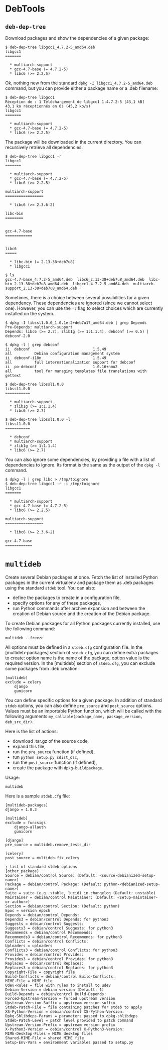 DebTools
========

`deb-dep-tree`
--------------

Download packages and show the dependencies of a given package:

    $ deb-dep-tree libgcc1_4.7.2-5_amd64.deb 
    libgcc1
    =======
    
      * multiarch-support 
      * gcc-4.7-base (= 4.7.2-5)
      * libc6 (>= 2.2.5)

Ok, nothing new from the standard `dpkg -I libgcc1_4.7.2-5_amd64.deb` command, but you can provide either a package name or a .deb filename:

    $ deb-dep-tree libgcc1 
    Réception de : 1 Téléchargement de libgcc1 1:4.7.2-5 [43,1 kB]
    43,1 ko réceptionnés en 0s (45,2 ko/s)            
    libgcc1
    =======
    
      * multiarch-support 
      * gcc-4.7-base (= 4.7.2-5)
      * libc6 (>= 2.2.5)

The package will be downloaded in the current directory. You can recursively retrieve all dependencies.

    $ deb-dep-tree libgcc1 -r
    libgcc1
    =======
    
      * multiarch-support 
      * gcc-4.7-base (= 4.7.2-5)
      * libc6 (>= 2.2.5)
    
    multiarch-support
    =================
    
      * libc6 (>= 2.3.6-2)
    
    libc-bin
    ========
    
    
    gcc-4.7-base
    ============
    
    
    libc6
    =====
    
      * libc-bin (= 2.13-38+deb7u8)
      * libgcc1 
      
    $ ls
    gcc-4.7-base_4.7.2-5_amd64.deb  libc6_2.13-38+deb7u8_amd64.deb  libc-bin_2.13-38+deb7u8_amd64.deb  libgcc1_4.7.2-5_amd64.deb  multiarch-support_2.13-38+deb7u8_amd64.deb



Sometimes, there is a choice between several possibilities for a given dependency. These dependencies are ignored (since we cannot select one).
However, you can use the `-l` flag to select choices which are currently installed on the system.

    $ dpkg -I libssl1.0.0_1.0.1e-2+deb7u17_amd64.deb | grep Depends
    Pre-Depends: multiarch-support
    Depends: libc6 (>= 2.7), zlib1g (>= 1:1.1.4), debconf (>= 0.5) | debconf-2.0
    
    $ dpkg -l | grep debconf
    ii  debconf                            1.5.49                        all          Debian configuration management system
    ii  debconf-i18n                       1.5.49                        all          full internationalization support for debconf
    ii  po-debconf                         1.0.16+nmu2                   all          tool for managing templates file translations with gettext

    $ deb-dep-tree libssl1.0.0
    libssl1.0.0
    ===========
    
      * multiarch-support 
      * zlib1g (>= 1:1.1.4)
      * libc6 (>= 2.7)
    
    $ deb-dep-tree libssl1.0.0 -l
    libssl1.0.0
    ===========
    
      * debconf 
      * multiarch-support 
      * zlib1g (>= 1:1.1.4)
      * libc6 (>= 2.7)

You can also ignore some dependencies, by providing a file with a list of dependencies to ignore. Its format is the same as the output of the `dpkg -l` command.

    $ dpkg -l | grep libc > /tmp/toignore
    $ deb-dep-tree libgcc1 -r -i /tmp/toignore
    libgcc1
    =======
    
      * multiarch-support 
      * gcc-4.7-base (= 4.7.2-5)
      * libc6 (>= 2.2.5)
    
    multiarch-support
    =================
    
      * libc6 (>= 2.3.6-2)
    
    gcc-4.7-base
    ============

`multideb`
==========

Create several Debian packages at once.
Fetch the list of installed Python packages in the current virtualenv and package them as .deb packages using the standard `stdeb` tool.
You can also: 

  * define the packages to create in a configuration file,
  * specify options for any of these packages,
  * run Python commands after archive expansion and between the creation of Debian source and the creation of the Debian package.

To create Debian packages for all Python packages currently installed, use the following command:
  
    multideb --freeze
  
All options must be defined in a `stdeb.cfg` configuration file. 
In the [multideb-packages] section of `stdeb.cfg`, you can define extra packages to create: option name is the name of the package, option value is the required version.
In the [multideb] section of `stdeb.cfg`, you can exclude some packages from .deb creation:
 
    [multideb]
    exclude = celery
        django
        gunicorn

You can define specific options for a given package. In addition of standard `stdeb` options, you can also define `pre_source` and `post_source` options.
Values must be an importable Python function, which will be called with the following arguments `my_callable(package_name, package_version, deb_src_dir)`.

Here is the list of actions:

  * download .tar.gz of the source code,
  * expand this file,
  * run the `pre_source` function (if defined),
  * run `python setup.py sdist_dsc`,
  * run the `post_source` function (if defined),
  * create the package with `dpkg-buildpackage`.

Usage:

    multideb

Here is a sample `stdeb.cfg` file:

    [multideb-packages]
    django = 1.8.3

    [multideb]
    exclude = funcsigs
        django-allauth
        gunicorn

    [django]
    pre_source = multideb.remove_tests_dir
    
    [celery]
    post_source = multideb.fix_celery

    ; list of standard stdeb options
    [other_package]
    Source = debian/control Source: (Default: <source-debianized-setup-name>)
    Package = debian/control Package: (Default: python-<debianized-setup-name>)
    Suite = suite (e.g. stable, lucid) in changelog (Default: unstable)
    Maintainer = debian/control Maintainer: (Default: <setup-maintainer-or-author>)
    Section = debian/control Section: (Default: python)
    Epoc = version epoch
    Depends = debian/control Depends:
    Depends3 = debian/control Depends: for python3
    Suggests = debian/control Suggests:
    Suggests3 = debian/control Suggests: for python3
    Recommends = debian/control Recommends:
    Recommends3 = debian/control Recommends: for python3
    Conflicts = debian/control Conflicts:
    Uploaders = uploaders
    Conflicts3 = debian/control Conflicts: for python3
    Provides = debian/control Provides:
    Provides3 = debian/control Provides: for python3
    Replaces = debian/control Replaces:
    Replaces3 = debian/control Replaces: for python3
    Copyright-File = copyright file
    Build-Conflicts = debian/control Build-Conflicts:
    MIME-File = MIME file
    Udev-Rules = file with rules to install to udev
    Debian-Version = debian version (Default: 1)
    Build-Depends = debian/control Build-Depends:
    Forced-Upstream-Version = forced upstream version
    Upstream-Version-Suffix = upstream version suffix
    Stdeb-Patch-File = file containing patches for stdeb to apply
    XS-Python-Version = debian/control XS-Python-Version:
    Dpkg-Shlibdeps-Params = parameters passed to dpkg-shlibdeps
    Stdeb-Patch-Level = patch level provided to patch command
    Upstream-Version-Prefix = upstream version prefix
    X-Python3-Version = debian/control X-Python3-Version:
    MIME-Desktop-Files = MIME desktop files
    Shared-MIME-File = shared MIME file
    Setup-Env-Vars = environment variables passed to setup.py
